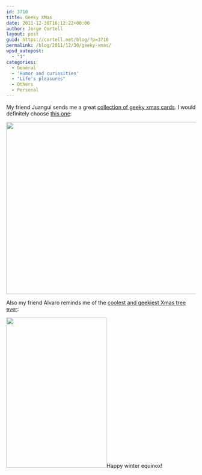 ```yaml
---
id: 3710
title: Geeky XMas
date: 2011-12-30T16:12:22+00:00
author: Jorge Cortell
layout: post
guid: https://cortell.net/blog/?p=3710
permalink: /blog/2011/12/30/geeky-xmas/
wpsd_autopost:
  - "1"
categories:
  - General
  - 'Humor and curiosities'
  - "Life's pleasures"
  - Others
  - Personal
---
```

My friend Juangui sends me a great <a title="https://www.telegraph.co.uk/topics/christmas/3531904/Christmas-and-holiday-cards-for-geeks-Top-11.html" href="https://www.telegraph.co.uk/topics/christmas/3531904/Christmas-and-holiday-cards-for-geeks-Top-11.html" target="_blank">collection of geeky xmas cards</a>. I would definitely choose <a title="https://store.wondermark.com/products/cards" href="https://store.wondermark.com/products/cards" target="_blank">this one</a>:

<p style="text-align: center">
  <img title="card" src="https://wondermark.org/test/shepherds-big.jpg" alt="" width="677" height="458" />
</p>

<p style="text-align: left">
  Also my friend Alvaro reminds me of the <a title="https://superpunch.blogspot.com/2011/12/portal-themed-christmas-tree.html" href="https://superpunch.blogspot.com/2011/12/portal-themed-christmas-tree.html" target="_blank">coolest and geekiest Xmas tree ever</a>:
</p>

<p style="text-align: left">
  <img class="aligncenter" title="Portal tree" src="https://4.bp.blogspot.com/-Psc4MZFlgtQ/TvZ1EHijvOI/AAAAAAAA8OU/theGHNVUYw0/s400/U1KoD.jpg" alt="" width="267" height="400" />Happy winter equinox!
</p>